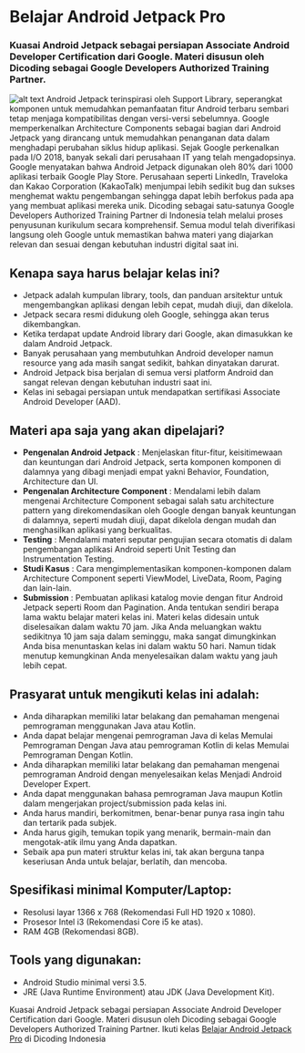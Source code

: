 # Belajar Android Jetpack Pro
### Kuasai Android Jetpack sebagai persiapan Associate Android Developer Certification dari Google. Materi disusun oleh Dicoding sebagai Google Developers Authorized Training Partner.

![alt text](https://dicodingacademy.blob.core.windows.net/academies/201912201536064b66945dbf3f75c51d11b08c891dca66.jpgg)
Android Jetpack terinspirasi oleh Support Library, seperangkat komponen untuk memudahkan pemanfaatan fitur Android terbaru sembari tetap menjaga kompatibilitas dengan versi-versi sebelumnya. Google memperkenalkan Architecture Components sebagai bagian dari Android Jetpack yang dirancang untuk memudahkan penanganan data dalam menghadapi perubahan siklus hidup aplikasi. Sejak Google perkenalkan pada I/O 2018, banyak sekali dari perusahaan IT yang telah mengadopsinya. Google menyatakan bahwa Android Jetpack digunakan oleh 80% dari 1000 aplikasi terbaik Google Play Store. Perusahaan seperti LinkedIn, Traveloka dan Kakao Corporation (KakaoTalk) menjumpai lebih sedikit bug dan sukses menghemat waktu pengembangan sehingga dapat lebih berfokus pada apa yang membuat aplikasi mereka unik.
Dicoding sebagai satu-satunya Google Developers Authorized Training Partner di Indonesia telah melalui proses penyusunan kurikulum secara komprehensif. Semua modul telah diverifikasi langsung oleh Google untuk memastikan bahwa materi yang diajarkan relevan dan sesuai dengan kebutuhan industri digital saat ini.

## Kenapa saya harus belajar kelas ini?
- Jetpack adalah kumpulan library, tools, dan panduan arsitektur untuk mengembangkan aplikasi dengan lebih cepat, mudah diuji, dan dikelola.
- Jetpack secara resmi didukung oleh Google, sehingga akan terus dikembangkan.
- Ketika terdapat update Android library dari Google, akan dimasukkan ke dalam Android Jetpack.
- Banyak perusahaan yang membutuhkan Android developer namun resource yang ada masih sangat sedikit, bahkan dinyatakan darurat.
- Android Jetpack bisa berjalan di semua versi platform Android dan sangat relevan dengan kebutuhan industri saat ini.
- Kelas ini sebagai persiapan untuk mendapatkan sertifikasi Associate Android Developer (AAD).

## Materi apa saja yang akan dipelajari?
- **Pengenalan Android Jetpack** : Menjelaskan fitur-fitur, keisitimewaan dan keuntungan dari Android Jetpack, serta komponen komponen di dalamnya yang dibagi menjadi empat yakni Behavior, Foundation, Architecture dan UI.
- **Pengenalan Architecture Component** : Mendalami lebih dalam mengenai Architecture Component sebagai salah satu architecture pattern yang direkomendasikan oleh Google dengan banyak keuntungan di dalamnya, seperti mudah diuji, dapat dikelola dengan mudah dan menghasilkan aplikasi yang berkualitas.
- **Testing** : Mendalami materi seputar pengujian secara otomatis di dalam pengembangan aplikasi Android seperti Unit Testing dan Instrumentation Testing.
- **Studi Kasus** : Cara mengimplementasikan komponen-komponen dalam Architecture Component seperti ViewModel, LiveData, Room, Paging dan lain-lain.
- **Submission** : Pembuatan aplikasi katalog movie dengan fitur Android Jetpack seperti Room dan Pagination.
Anda tentukan sendiri berapa lama waktu belajar materi kelas ini. Materi kelas didesain untuk diselesaikan dalam waktu 70 jam. Jika Anda meluangkan waktu sedikitnya 10 jam saja dalam seminggu, maka sangat dimungkinkan Anda bisa menuntaskan kelas ini dalam waktu 50 hari. Namun tidak menutup kemungkinan Anda menyelesaikan dalam waktu yang jauh lebih cepat.

## Prasyarat untuk mengikuti kelas ini adalah:
- Anda diharapkan memiliki latar belakang dan pemahaman mengenai pemrograman menggunakan Java atau Kotlin.
- Anda dapat belajar mengenai pemrograman Java di kelas Memulai Pemrograman Dengan Java atau pemrograman Kotlin di kelas Memulai Pemrograman Dengan Kotlin.
- Anda diharapkan memiliki latar belakang dan pemahaman mengenai pemrograman Android dengan menyelesaikan kelas Menjadi Android Developer Expert.
- Anda dapat menggunakan bahasa pemrograman Java maupun Kotlin dalam mengerjakan project/submission pada kelas ini.
- Anda harus mandiri, berkomitmen, benar-benar punya rasa ingin tahu dan tertarik pada subjek.
- Anda harus gigih, temukan topik yang menarik, bermain-main dan mengotak-atik ilmu yang Anda dapatkan.
- Sebaik apa pun materi struktur kelas ini, tak akan berguna tanpa keseriusan Anda untuk belajar, berlatih, dan mencoba.

## Spesifikasi minimal Komputer/Laptop:
- Resolusi layar 1366 x 768 (Rekomendasi Full HD 1920 x 1080).
- Prosesor Intel i3 (Rekomendasi Core i5 ke atas).
- RAM 4GB (Rekomendasi 8GB).


## Tools yang digunakan:
- Android Studio minimal versi 3.5.
- JRE (Java Runtime Environment) atau JDK (Java Development Kit). 

Kuasai Android Jetpack sebagai persiapan Associate Android Developer Certification dari Google. Materi disusun oleh Dicoding sebagai Google Developers Authorized Training Partner.
Ikuti kelas [Belajar Android Jetpack Pro](https://www.dicoding.com/academies/129) di Dicoding Indonesia
